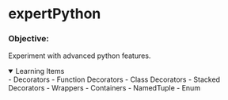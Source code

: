 # expertPython

### Objective: 
   Experiment with advanced python features. 

<details open>
<summary>Learning Items</summary>
	- Decorators
		-	Function Decorators
		-	Class Decorators
		-	Stacked Decorators
		-	Wrappers
	- Containers
		-	NamedTuple
		- 	Enum
</details>
